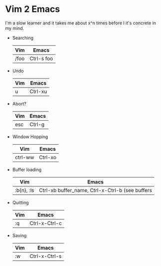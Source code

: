 # Vim 2 Emacs

I'm a slow learner and it takes me about x^n times before I it's concrete in my mind.


* Searching

    | Vim           | Emacs         |
    | ------------- | ------------- |
    | /foo          | Ctrl-s foo    |

* Undo

    | Vim           | Emacs         |
    | ------------- | ------------- |
    | u             | Ctrl-xu       |

* Abort?

    | Vim           | Emacs         |
    | ------------- | ------------- |
    | esc           | Ctrl-g        |

* Window Hopping

    | Vim           | Emacs         |
    | ------------- | ------------- |
    | ctrl-ww       | Ctrl-xo       |

* Buffer loading

    | Vim           | Emacs         |
    | ------------- | ------------- |
    | :b{n}, :ls    | Ctrl-xb buffer_name, Ctrl-x-Ctrl-b (see buffers |

* Quitting

    | Vim           | Emacs         |
    | ------------- | ------------- |
    | :q    | Ctrl-x-Ctrl-c |

* Saving

    | Vim           | Emacs         |
    | ------------- | ------------- |
    | :w    | Ctrl-x-Ctrl-s |
    
